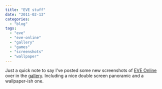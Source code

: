 ```yaml
---
title: "EVE stuff"
date: "2011-02-13"
categories: 
  - "blog"
tags: 
  - "eve"
  - "eve-online"
  - "gallery"
  - "games"
  - "screenshots"
  - "wallpaper"
---
```


Just a quick note to say I've posted some new screenshots of [EVE Online](http://www.eveonline.com/) over in the [gallery](/gallery/screenshots/eve-online/). Including a nice double screen panoramic and a wallpaper-ish one.
